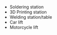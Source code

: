 

 * Soldering station
 * 3D Printing station
 * Welding station/table
 * Car lift
 * Motorcycle lift
